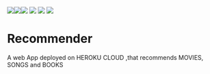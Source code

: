 <img src=https://img.shields.io/badge/build%20with-python-yellow><img src="https://img.shields.io/badge/-Machine-Learning-yellow"><img src="https://img.shields.io/badge/-HTML5-orange"> <img src="https://img.shields.io/badge/-Streamlit-blueviolet"> <img src=https://img.shields.io/badge/Streamlit-Cloud-green> <img src="https://img.shields.io/badge/deployed%20in-Heroku-blue"> 

# Recommender
A web App deployed on HEROKU CLOUD ,that recommends MOVIES, SONGS and BOOKS
